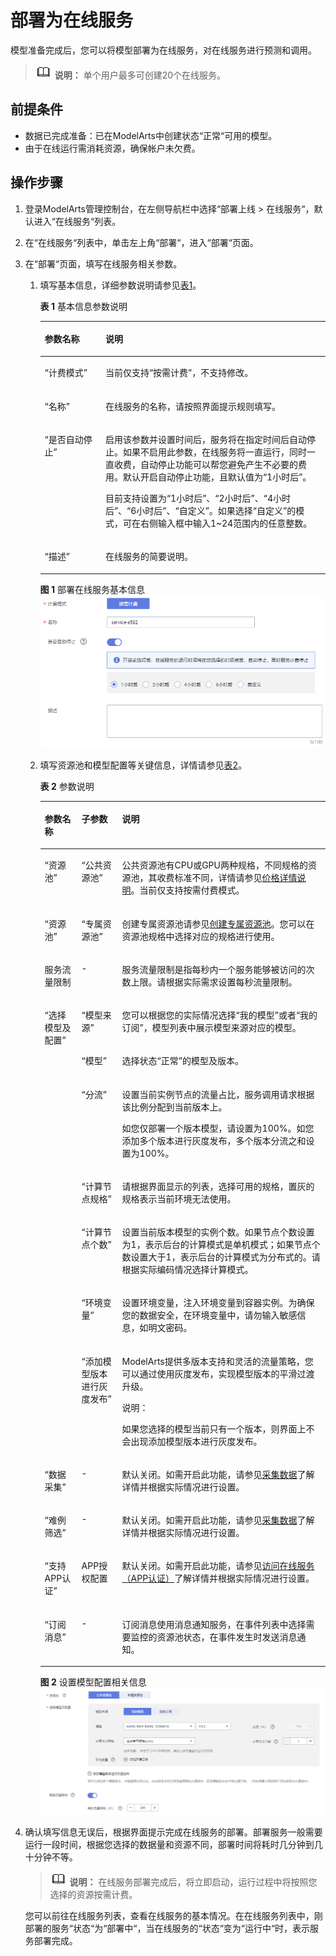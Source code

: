 # 部署为在线服务<a name="modelarts_23_0060"></a>

模型准备完成后，您可以将模型部署为在线服务，对在线服务进行预测和调用。

>![](public_sys-resources/icon-note.gif) **说明：** 
>单个用户最多可创建20个在线服务。

## 前提条件<a name="section588716131207"></a>

-   数据已完成准备：已在ModelArts中创建状态“正常“可用的模型。
-   由于在线运行需消耗资源，确保帐户未欠费。

## 操作步骤<a name="section210412592420"></a>

1.  登录ModelArts管理控制台，在左侧导航栏中选择“部署上线 \> 在线服务“，默认进入“在线服务“列表。
2.  在“在线服务“列表中，单击左上角“部署“，进入“部署“页面。
3.  在“部署“页面，填写在线服务相关参数。
    1.  填写基本信息，详细参数说明请参见[表1](#table16373156155613)。

        **表 1**  基本信息参数说明

        <a name="table16373156155613"></a>
        <table><thead align="left"><tr id="row137318605613"><th class="cellrowborder" valign="top" width="21.32%" id="mcps1.2.3.1.1"><p id="p1373565563"><a name="p1373565563"></a><a name="p1373565563"></a>参数名称</p>
        </th>
        <th class="cellrowborder" valign="top" width="78.68%" id="mcps1.2.3.1.2"><p id="p8373116195619"><a name="p8373116195619"></a><a name="p8373116195619"></a>说明</p>
        </th>
        </tr>
        </thead>
        <tbody><tr id="row1817131218565"><td class="cellrowborder" valign="top" width="21.32%" headers="mcps1.2.3.1.1 "><p id="p917121265615"><a name="p917121265615"></a><a name="p917121265615"></a><span class="parmname" id="parmname10611816125617"><a name="parmname10611816125617"></a><a name="parmname10611816125617"></a>“计费模式”</span></p>
        </td>
        <td class="cellrowborder" valign="top" width="78.68%" headers="mcps1.2.3.1.2 "><p id="p191781215613"><a name="p191781215613"></a><a name="p191781215613"></a>当前仅支持<span class="parmname" id="parmname136742225563"><a name="parmname136742225563"></a><a name="parmname136742225563"></a>“按需计费”</span>，不支持修改。</p>
        </td>
        </tr>
        <tr id="row29981091564"><td class="cellrowborder" valign="top" width="21.32%" headers="mcps1.2.3.1.1 "><p id="p179984912563"><a name="p179984912563"></a><a name="p179984912563"></a><span class="parmname" id="parmname597932915611"><a name="parmname597932915611"></a><a name="parmname597932915611"></a>“名称”</span></p>
        </td>
        <td class="cellrowborder" valign="top" width="78.68%" headers="mcps1.2.3.1.2 "><p id="p1099889125612"><a name="p1099889125612"></a><a name="p1099889125612"></a>在线服务的名称，请按照界面提示规则填写。</p>
        </td>
        </tr>
        <tr id="row115161748112017"><td class="cellrowborder" valign="top" width="21.32%" headers="mcps1.2.3.1.1 "><p id="p1951734811205"><a name="p1951734811205"></a><a name="p1951734811205"></a><span class="parmname" id="parmname148421922247"><a name="parmname148421922247"></a><a name="parmname148421922247"></a>“是否自动停止”</span></p>
        </td>
        <td class="cellrowborder" valign="top" width="78.68%" headers="mcps1.2.3.1.2 "><p id="p13517204812010"><a name="p13517204812010"></a><a name="p13517204812010"></a>启用该参数并设置时间后，服务将在指定时间后自动停止。如果不启用此参数，在线服务将一直运行，同时一直收费，自动停止功能可以帮您避免产生不必要的费用。默认开启自动停止功能，且默认值为<span class="parmname" id="parmname179911135111917"><a name="parmname179911135111917"></a><a name="parmname179911135111917"></a>“1小时后”</span>。</p>
        <p id="p523824617221"><a name="p523824617221"></a><a name="p523824617221"></a>目前支持设置为<span class="parmname" id="parmname618182319246"><a name="parmname618182319246"></a><a name="parmname618182319246"></a>“1小时后”</span>、<span class="parmname" id="parmname10607172518249"><a name="parmname10607172518249"></a><a name="parmname10607172518249"></a>“2小时后”</span>、<span class="parmname" id="parmname810962314186"><a name="parmname810962314186"></a><a name="parmname810962314186"></a>“4小时后”</span>、<span class="parmname" id="parmname1716142815245"><a name="parmname1716142815245"></a><a name="parmname1716142815245"></a>“6小时后”</span>、<span class="parmname" id="parmname49953014244"><a name="parmname49953014244"></a><a name="parmname49953014244"></a>“自定义”</span>。如果选择<span class="parmname" id="parmname13218173214247"><a name="parmname13218173214247"></a><a name="parmname13218173214247"></a>“自定义”</span>的模式，可在右侧输入框中输入1~24范围内的任意整数。</p>
        </td>
        </tr>
        <tr id="row116005243566"><td class="cellrowborder" valign="top" width="21.32%" headers="mcps1.2.3.1.1 "><p id="p36004242567"><a name="p36004242567"></a><a name="p36004242567"></a><span class="parmname" id="parmname79501534115610"><a name="parmname79501534115610"></a><a name="parmname79501534115610"></a>“描述”</span></p>
        </td>
        <td class="cellrowborder" valign="top" width="78.68%" headers="mcps1.2.3.1.2 "><p id="p9600724195610"><a name="p9600724195610"></a><a name="p9600724195610"></a>在线服务的简要说明。</p>
        </td>
        </tr>
        </tbody>
        </table>

        **图 1**  部署在线服务基本信息<a name="fig103335408558"></a>  
        ![](figures/部署在线服务基本信息.png "部署在线服务基本信息")

    2.  填写资源池和模型配置等关键信息，详情请参见[表2](#table10352134481117)。

        **表 2**  参数说明

        <a name="table10352134481117"></a>
        <table><thead align="left"><tr id="row103535447116"><th class="cellrowborder" valign="top" width="12.93%" id="mcps1.2.4.1.1"><p id="p193531244161110"><a name="p193531244161110"></a><a name="p193531244161110"></a>参数名称</p>
        </th>
        <th class="cellrowborder" valign="top" width="14.24%" id="mcps1.2.4.1.2"><p id="p5242154917598"><a name="p5242154917598"></a><a name="p5242154917598"></a>子参数</p>
        </th>
        <th class="cellrowborder" valign="top" width="72.83%" id="mcps1.2.4.1.3"><p id="p4353204421116"><a name="p4353204421116"></a><a name="p4353204421116"></a>说明</p>
        </th>
        </tr>
        </thead>
        <tbody><tr id="row93531344151114"><td class="cellrowborder" valign="top" width="12.93%" headers="mcps1.2.4.1.1 "><p id="p14353114412113"><a name="p14353114412113"></a><a name="p14353114412113"></a><span class="parmname" id="parmname12546163532212"><a name="parmname12546163532212"></a><a name="parmname12546163532212"></a>“资源池”</span></p>
        </td>
        <td class="cellrowborder" valign="top" width="14.24%" headers="mcps1.2.4.1.2 "><p id="p640016175012"><a name="p640016175012"></a><a name="p640016175012"></a><span class="parmname" id="parmname2401111719015"><a name="parmname2401111719015"></a><a name="parmname2401111719015"></a>“公共资源池”</span></p>
        </td>
        <td class="cellrowborder" valign="top" width="72.83%" headers="mcps1.2.4.1.3 "><p id="p8899202810015"><a name="p8899202810015"></a><a name="p8899202810015"></a>公共资源池有CPU或GPU两种规格，不同规格的资源池，其收费标准不同，详情请参见<a href="https://www.huaweicloud.com/pricing.html?tab=detail#/modelarts" target="_blank" rel="noopener noreferrer">价格详情说明</a>。当前仅支持按需付费模式。</p>
        </td>
        </tr>
        <tr id="row1310003117590"><td class="cellrowborder" valign="top" width="12.93%" headers="mcps1.2.4.1.1 "><p id="p1525720367245"><a name="p1525720367245"></a><a name="p1525720367245"></a><span class="parmname" id="parmname12258036142418"><a name="parmname12258036142418"></a><a name="parmname12258036142418"></a>“资源池”</span></p>
        </td>
        <td class="cellrowborder" valign="top" width="14.24%" headers="mcps1.2.4.1.2 "><p id="p1724217492597"><a name="p1724217492597"></a><a name="p1724217492597"></a><span class="parmname" id="parmname7917141916017"><a name="parmname7917141916017"></a><a name="parmname7917141916017"></a>“专属资源池”</span></p>
        </td>
        <td class="cellrowborder" valign="top" width="72.83%" headers="mcps1.2.4.1.3 "><p id="p4100731185918"><a name="p4100731185918"></a><a name="p4100731185918"></a>创建专属资源池请参见<a href="资源池.md#section4115221610">创建专属资源池</a>。您可以在资源池规格中选择对应的规格进行使用。</p>
        </td>
        </tr>
        <tr id="row9209162134115"><td class="cellrowborder" valign="top" width="12.93%" headers="mcps1.2.4.1.1 "><p id="p1621012174110"><a name="p1621012174110"></a><a name="p1621012174110"></a>服务流量限制</p>
        </td>
        <td class="cellrowborder" valign="top" width="14.24%" headers="mcps1.2.4.1.2 "><p id="p92100217414"><a name="p92100217414"></a><a name="p92100217414"></a>-</p>
        </td>
        <td class="cellrowborder" valign="top" width="72.83%" headers="mcps1.2.4.1.3 "><p id="p1221018264119"><a name="p1221018264119"></a><a name="p1221018264119"></a>服务流量限制是指每秒内一个服务能够被访问的次数上限。请根据实际需求设置每秒流量限制。</p>
        </td>
        </tr>
        <tr id="row117313244916"><td class="cellrowborder" rowspan="7" valign="top" width="12.93%" headers="mcps1.2.4.1.1 "><p id="p1100131175916"><a name="p1100131175916"></a><a name="p1100131175916"></a><span class="parmname" id="parmname09134342137"><a name="parmname09134342137"></a><a name="parmname09134342137"></a>“选择模型及配置”</span></p>
        </td>
        <td class="cellrowborder" valign="top" width="14.24%" headers="mcps1.2.4.1.2 "><p id="p817313216498"><a name="p817313216498"></a><a name="p817313216498"></a><span class="parmname" id="parmname473611278517"><a name="parmname473611278517"></a><a name="parmname473611278517"></a>“模型来源”</span></p>
        </td>
        <td class="cellrowborder" valign="top" width="72.83%" headers="mcps1.2.4.1.3 "><p id="p14173193214915"><a name="p14173193214915"></a><a name="p14173193214915"></a>您可以根据您的实际情况选择<span class="parmname" id="parmname189641821762"><a name="parmname189641821762"></a><a name="parmname189641821762"></a>“我的模型”</span>或者<span class="parmname" id="parmname539417258616"><a name="parmname539417258616"></a><a name="parmname539417258616"></a>“我的订阅”</span>，模型列表中展示模型来源对应的模型。</p>
        </td>
        </tr>
        <tr id="row17100731145918"><td class="cellrowborder" valign="top" headers="mcps1.2.4.1.1 "><p id="p1227512689"><a name="p1227512689"></a><a name="p1227512689"></a><span class="parmname" id="parmname1252510411225"><a name="parmname1252510411225"></a><a name="parmname1252510411225"></a>“模型”</span></p>
        </td>
        <td class="cellrowborder" valign="top" headers="mcps1.2.4.1.2 "><p id="p327131211818"><a name="p327131211818"></a><a name="p327131211818"></a>选择状态<span class="parmname" id="parmname327111214811"><a name="parmname327111214811"></a><a name="parmname327111214811"></a>“正常”</span>的模型及版本。</p>
        </td>
        </tr>
        <tr id="row1875153415599"><td class="cellrowborder" valign="top" headers="mcps1.2.4.1.1 "><p id="p1127141220814"><a name="p1127141220814"></a><a name="p1127141220814"></a><span class="parmname" id="parmname749524319229"><a name="parmname749524319229"></a><a name="parmname749524319229"></a>“分流”</span></p>
        </td>
        <td class="cellrowborder" valign="top" headers="mcps1.2.4.1.2 "><p id="p1027312982"><a name="p1027312982"></a><a name="p1027312982"></a>设置当前实例节点的流量占比，服务调用请求根据该比例分配到当前版本上。</p>
        <p id="p102781211814"><a name="p102781211814"></a><a name="p102781211814"></a>如您仅部署一个版本模型，请设置为100%。如您添加多个版本进行灰度发布，多个版本分流之和设置为100%。</p>
        </td>
        </tr>
        <tr id="row1575133419597"><td class="cellrowborder" valign="top" headers="mcps1.2.4.1.1 "><p id="p38611655112416"><a name="p38611655112416"></a><a name="p38611655112416"></a><span class="parmname" id="parmname14861175532418"><a name="parmname14861175532418"></a><a name="parmname14861175532418"></a>“计算节点规格”</span></p>
        </td>
        <td class="cellrowborder" valign="top" headers="mcps1.2.4.1.2 "><p id="p14669016181010"><a name="p14669016181010"></a><a name="p14669016181010"></a>请根据界面显示的列表，选择可用的规格，置灰的规格表示当前环境无法使用。</p>
        </td>
        </tr>
        <tr id="row147516348594"><td class="cellrowborder" valign="top" headers="mcps1.2.4.1.1 "><p id="p18612556247"><a name="p18612556247"></a><a name="p18612556247"></a><span class="parmname" id="parmname786113553244"><a name="parmname786113553244"></a><a name="parmname786113553244"></a>“计算节点个数”</span></p>
        </td>
        <td class="cellrowborder" valign="top" headers="mcps1.2.4.1.2 "><p id="p122820121820"><a name="p122820121820"></a><a name="p122820121820"></a>设置当前版本模型的实例个数。如果节点个数设置为1，表示后台的计算模式是单机模式；如果节点个数设置大于1，表示后台的计算模式为分布式的。请根据实际编码情况选择计算模式。</p>
        </td>
        </tr>
        <tr id="row1630173817596"><td class="cellrowborder" valign="top" headers="mcps1.2.4.1.1 "><p id="p7287121782"><a name="p7287121782"></a><a name="p7287121782"></a><span class="parmname" id="parmname92091056192216"><a name="parmname92091056192216"></a><a name="parmname92091056192216"></a>“环境变量”</span></p>
        </td>
        <td class="cellrowborder" valign="top" headers="mcps1.2.4.1.2 "><p id="p3285129812"><a name="p3285129812"></a><a name="p3285129812"></a>设置环境变量，注入环境变量到容器实例。为确保您的数据安全，在环境变量中，请勿输入敏感信息，如明文密码。</p>
        </td>
        </tr>
        <tr id="row1430153875910"><td class="cellrowborder" valign="top" headers="mcps1.2.4.1.1 "><p id="p14286126814"><a name="p14286126814"></a><a name="p14286126814"></a><span class="parmname" id="parmname2027675917229"><a name="parmname2027675917229"></a><a name="parmname2027675917229"></a>“添加模型版本进行灰度发布”</span></p>
        </td>
        <td class="cellrowborder" valign="top" headers="mcps1.2.4.1.2 "><p id="p02819124810"><a name="p02819124810"></a><a name="p02819124810"></a>ModelArts提供多版本支持和灵活的流量策略，您可以通过使用灰度发布，实现模型版本的平滑过渡升级。</p>
        <div class="note" id="note10281512989"><a name="note10281512989"></a><a name="note10281512989"></a><span class="notetitle"> 说明： </span><div class="notebody"><p id="p02815124812"><a name="p02815124812"></a><a name="p02815124812"></a>如果您选择的模型当前只有一个版本，则界面上不会出现添加模型版本进行灰度发布。</p>
        </div></div>
        </td>
        </tr>
        <tr id="row1354314356338"><td class="cellrowborder" valign="top" width="12.93%" headers="mcps1.2.4.1.1 "><p id="p19544193563312"><a name="p19544193563312"></a><a name="p19544193563312"></a><span class="parmname" id="parmname1919219329579"><a name="parmname1919219329579"></a><a name="parmname1919219329579"></a>“数据采集”</span></p>
        </td>
        <td class="cellrowborder" valign="top" width="14.24%" headers="mcps1.2.4.1.2 "><p id="p0544133553318"><a name="p0544133553318"></a><a name="p0544133553318"></a>-</p>
        </td>
        <td class="cellrowborder" valign="top" width="72.83%" headers="mcps1.2.4.1.3 "><p id="p10544163553315"><a name="p10544163553315"></a><a name="p10544163553315"></a>默认关闭。如需开启此功能，请参见<a href="采集数据.md">采集数据</a>了解详情并根据实际情况进行设置。</p>
        </td>
        </tr>
        <tr id="row1599144383310"><td class="cellrowborder" valign="top" width="12.93%" headers="mcps1.2.4.1.1 "><p id="p25991543193316"><a name="p25991543193316"></a><a name="p25991543193316"></a><span class="parmname" id="parmname161433366576"><a name="parmname161433366576"></a><a name="parmname161433366576"></a>“难例筛选”</span></p>
        </td>
        <td class="cellrowborder" valign="top" width="14.24%" headers="mcps1.2.4.1.2 "><p id="p9599144318332"><a name="p9599144318332"></a><a name="p9599144318332"></a>-</p>
        </td>
        <td class="cellrowborder" valign="top" width="72.83%" headers="mcps1.2.4.1.3 "><p id="p6599543193311"><a name="p6599543193311"></a><a name="p6599543193311"></a>默认关闭。如需开启此功能，请参见<a href="采集数据.md">采集数据</a>了解详情并根据实际情况进行设置。</p>
        </td>
        </tr>
        <tr id="row154291213174017"><td class="cellrowborder" valign="top" width="12.93%" headers="mcps1.2.4.1.1 "><p id="p1743017134401"><a name="p1743017134401"></a><a name="p1743017134401"></a><span class="parmname" id="parmname1889720404577"><a name="parmname1889720404577"></a><a name="parmname1889720404577"></a>“支持APP认证”</span></p>
        </td>
        <td class="cellrowborder" valign="top" width="14.24%" headers="mcps1.2.4.1.2 "><p id="p18431113174015"><a name="p18431113174015"></a><a name="p18431113174015"></a>APP授权配置</p>
        </td>
        <td class="cellrowborder" valign="top" width="72.83%" headers="mcps1.2.4.1.3 "><p id="p943171318407"><a name="p943171318407"></a><a name="p943171318407"></a>默认关闭。如需开启此功能，请参见<a href="访问在线服务（APP认证）.md">访问在线服务（APP认证）</a>了解详情并根据实际情况进行设置。</p>
        </td>
        </tr>
        <tr id="row6729133020452"><td class="cellrowborder" valign="top" width="12.93%" headers="mcps1.2.4.1.1 "><p id="p117301330164518"><a name="p117301330164518"></a><a name="p117301330164518"></a><span class="parmname" id="parmname446444465715"><a name="parmname446444465715"></a><a name="parmname446444465715"></a>“订阅消息”</span></p>
        </td>
        <td class="cellrowborder" valign="top" width="14.24%" headers="mcps1.2.4.1.2 "><p id="p157301330114513"><a name="p157301330114513"></a><a name="p157301330114513"></a>-</p>
        </td>
        <td class="cellrowborder" valign="top" width="72.83%" headers="mcps1.2.4.1.3 "><p id="p8731163011451"><a name="p8731163011451"></a><a name="p8731163011451"></a>订阅消息使用消息通知服务，在事件列表中选择需要监控的资源池状态，在事件发生时发送消息通知。</p>
        </td>
        </tr>
        </tbody>
        </table>

        **图 2**  设置模型配置相关信息<a name="fig1753512463266"></a>  
        ![](figures/设置模型配置相关信息.png "设置模型配置相关信息")

4.  确认填写信息无误后，根据界面提示完成在线服务的部署。部署服务一般需要运行一段时间，根据您选择的数据量和资源不同，部署时间将耗时几分钟到几十分钟不等。

    >![](public_sys-resources/icon-note.gif) **说明：** 
    >在线服务部署完成后，将立即启动，运行过程中将按照您选择的资源按需计费。

    您可以前往在线服务列表，查看在线服务的基本情况。在在线服务列表中，刚部署的服务“状态“为“部署中“，当在线服务的“状态“变为“运行中“时，表示服务部署完成。


